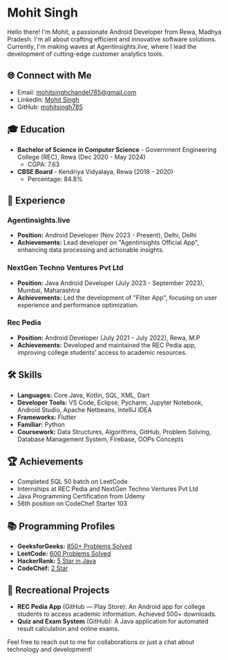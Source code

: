 # Mohit Singh

Hello there! I'm Mohit, a passionate Android Developer from Rewa, Madhya Pradesh. I'm all about crafting efficient and innovative software solutions. Currently, I'm making waves at Agentinsights.live, where I lead the development of cutting-edge customer analytics tools.

## 🌐 Connect with Me

- Email: [mohitsinghchandel785@gmail.com](mailto:mohitsinghchandel785@gmail.com)
- LinkedIn: [Mohit Singh](https://www.linkedin.com/in/mohit-singh-37966720b/)
- GitHub: [mohitsingh785](https://github.com/mohitsingh785)

## 🎓 Education

- **Bachelor of Science in Computer Science** - Government Engineering College (REC), Rewa (Dec 2020 - May 2024)
  - CGPA: 7.63
- **CBSE Board** - Kendriya Vidyalaya, Rewa (2018 - 2020)
  - Percentage: 84.8%

## 💼 Experience

### Agentinsights.live
- **Position:** Android Developer (Nov 2023 - Present), Delhi, Delhi
- **Achievements:** Lead developer on "Agentinsights Official App", enhancing data processing and actionable insights.

### NextGen Techno Ventures Pvt Ltd
- **Position:** Java Android Developer (July 2023 - September 2023), Mumbai, Maharashtra
- **Achievements:** Led the development of "Filter App", focusing on user experience and performance optimization.

### Rec Pedia
- **Position:** Android Developer (July 2021 - July 2022), Rewa, M.P
- **Achievements:** Developed and maintained the REC Pedia app, improving college students' access to academic resources.

## 🛠 Skills

- **Languages:** Core Java, Kotlin, SQL, XML, Dart
- **Developer Tools:** VS Code, Eclipse, Pycharm, Jupyter Notebook, Android Studio, Apache Netbeans, IntelliJ IDEA
- **Frameworks:** Flutter
- **Familiar:** Python
- **Coursework:** Data Structures, Algorithms, GitHub, Problem Solving, Database Management System, Firebase, OOPs Concepts

## 🏆 Achievements

- Completed SQL 50 batch on LeetCode
- Internships at REC Pedia and NextGen Techno Ventures Pvt Ltd
- Java Programming Certification from Udemy
- 56th position on CodeChef Starter 103

## 📚 Programming Profiles

- **GeeksforGeeks:** [850+ Problems Solved](https://www.geeksforgeeks.org/user/mohitsinghchandel785)
- **LeetCode:** [600 Problems Solved](https://leetcode.com/mohitsinghchandel785)
- **HackerRank:** [5 Star in Java](https://www.hackerrank.com/mohitsinghchand1)
- **CodeChef:** [2 Star](https://www.codechef.com/users/mohit04022002)

## 📱 Recreational Projects

- **REC Pedia App** (GitHub — Play Store): An Android app for college students to access academic information. Achieved 500+ downloads.
- **Quiz and Exam System** (GitHub): A Java application for automated result calculation and online exams.

Feel free to reach out to me for collaborations or just a chat about technology and development!
